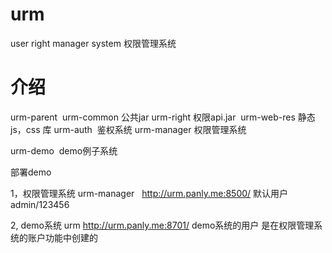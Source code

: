 # urm
user right manager system
权限管理系统

# 介绍
urm-parent
  urm-common 公共jar
  urm-right 权限api.jar
  urm-web-res 静态js，css 库
  urm-auth  鉴权系统
  urm-manager 权限管理系统
 
urm-demo  demo例子系统

部署demo

1，权限管理系统 urm-manager   http://urm.panly.me:8500/
  默认用户 admin/123456
  
2, demo系统 urm       http://urm.panly.me:8701/
  demo系统的用户  是在权限管理系统的账户功能中创建的
  
  
 
 

  
